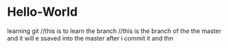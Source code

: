 # Hello-World
learning git
//this is to learn the branch 
//this is the branch of the the master and it will e ssaved into the master after i commit it and thn 
  

